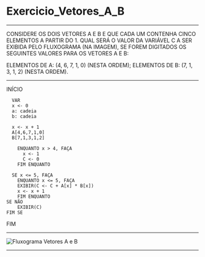# Exercicio_Vetores_A_B
___________________________________________________________________________________________

CONSIDERE OS DOIS VETORES A E B E QUE CADA UM CONTENHA CINCO ELEMENTOS A PARTIR DO 1. QUAL SERÁ O VALOR DA VARIÁVEL C A SER EXIBIDA PELO FLUXOGRAMA (NA IMAGEM), SE FOREM DIGITADOS OS SEGUINTES VALORES PARA OS VETORES A E B:

ELEMENTOS DE A: (4, 6, 7, 1, 0) (NESTA ORDEM);
ELEMENTOS DE B: (7, 1, 3, 1, 2) (NESTA ORDEM).

______________________________________________________________________________________________

  INÍCIO
  
      VAR 
      x <- 0
      a: cadeia
      b: cadeia

      x <- x + 1
      A[4,6,7,1,0]
      B[7,1,3,1,2]

        ENQUANTO x > 4, FAÇA
          x <- 1
          C <- 0
        FIM ENQUANTO

      SE x <= 5, FAÇA
        ENQUANTO x <= 5, FAÇA
        EXIBIR(C <- C + A[x] * B[x])
        x <- x + 1
        FIM ENQUANTO
    SE NÃO
        EXIBIR(C)
    FIM SE    
FIM
_____________________________________________________________________________________________

![Fluxograma Vetores A e B](https://user-images.githubusercontent.com/103973489/173206742-a5eeb2f8-b449-4a7e-a909-0b594c5c51bd.png)

_____________________________________________________________________________________________
